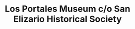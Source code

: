 ---
layout: repo
title: "Los Portales Museum c/o San Elizario Historical Society"
id: 17351
permalink: repos/17351/
---